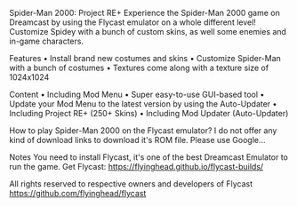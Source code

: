 Spider-Man 2000: Project RE+
Experience the Spider-Man 2000 game on Dreamcast by using the Flycast emulator on a whole different level!
Customize Spidey with a bunch of custom skins, as well some enemies and in-game characters.

Features
• Install brand new costumes and skins
• Customize Spider-Man with a bunch of costumes
• Textures come along with a texture size of 1024x1024

Content
• Including Mod Menu
• Super easy-to-use GUI-based tool
• Update your Mod Menu to the latest version by using the Auto-Updater
• Including Project RE+ (250+ Skins)
• Including Mod Updater (Auto-Updater)

How to play Spider-Man 2000 on the Flycast emulator?
I do not offer any kind of download links to download it's ROM file. Please use Google...

Notes
You need to install Flycast, it's one of the best Dreamcast Emulator to run the game.
Get Flycast: https://flyinghead.github.io/flycast-builds/

All rights reserved to respective owners and developers of Flycast
https://github.com/flyinghead/flycast
